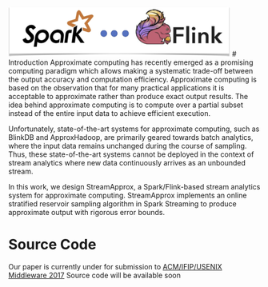 <img class="img-spark-flink" src="/images/spark-flink1.png" alt="spark-flink" style="height: 100px; weight: 650px"/>
# Introduction
Approximate computing has recently emerged as a promising computing paradigm which allows making a systematic trade-off between the output accuracy and computation efficiency. Approximate computing is based on the observation that for many practical applications it is acceptable to approximate rather than produce exact output results. The idea behind approximate computing is to compute over a partial subset instead of the entire input data to achieve efficient execution. 

Unfortunately, state-of-the-art systems for approximate computing, such as BlinkDB and ApproxHadoop, are primarily geared towards batch analytics, where the input data remains unchanged during the course of sampling. Thus, these state-of-the-art systems cannot be deployed in the context of stream analytics where new data continuously arrives as an unbounded stream.

In this work, we design StreamApprox, a Spark/Flink-based stream analytics system for approximate computing.  StreamApprox implements an online stratified reservoir sampling algorithm in Spark Streaming to produce approximate output with rigorous error bounds. 

# Source Code
Our paper is currently under for submission to [ACM/IFIP/USENIX Middleware 2017](http://2017.middleware-conference.org/)
Source code will be available soon
